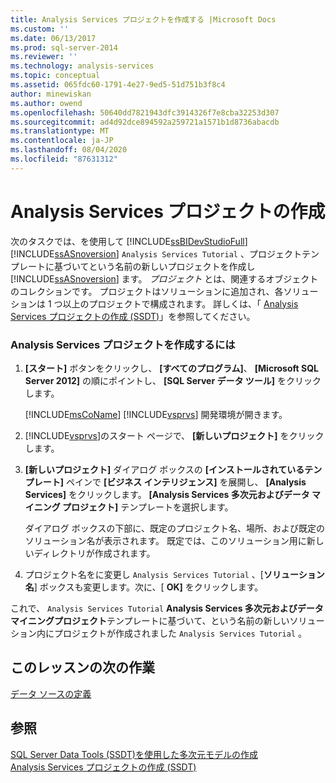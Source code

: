 ```yaml
---
title: Analysis Services プロジェクトを作成する |Microsoft Docs
ms.custom: ''
ms.date: 06/13/2017
ms.prod: sql-server-2014
ms.reviewer: ''
ms.technology: analysis-services
ms.topic: conceptual
ms.assetid: 065fdc60-1791-4e27-9ed5-51d751b3f8c4
author: minewiskan
ms.author: owend
ms.openlocfilehash: 50640dd7821943dfc3914326f7e8cba32253d307
ms.sourcegitcommit: ad4d92dce894592a259721a1571b1d8736abacdb
ms.translationtype: MT
ms.contentlocale: ja-JP
ms.lasthandoff: 08/04/2020
ms.locfileid: "87631312"
---
```

# <a name="creating-an-analysis-services-project"></a>Analysis Services プロジェクトの作成
  次のタスクでは、を使用して [!INCLUDE[ssBIDevStudioFull](../includes/ssbidevstudiofull-md.md)] [!INCLUDE[ssASnoversion](../includes/ssasnoversion-md.md)] `Analysis Services Tutorial` 、プロジェクトテンプレートに基づいてという名前の新しいプロジェクトを作成し [!INCLUDE[ssASnoversion](../includes/ssasnoversion-md.md)] ます。 *プロジェクト* とは、関連するオブジェクトのコレクションです。 プロジェクトはソリューションに追加され、各ソリューションは 1 つ以上のプロジェクトで構成されます。 詳しくは、「 [Analysis Services プロジェクトの作成 (SSDT)](multidimensional-models/create-an-analysis-services-project-ssdt.md)」を参照してください。  
  
### <a name="to-create-a-new-analysis-services-project"></a>Analysis Services プロジェクトを作成するには  
  
1.  **[スタート]** ボタンをクリックし、 **[すべてのプログラム]**、 **[Microsoft SQL Server 2012]** の順にポイントし、 **[SQL Server データ ツール]** をクリックします。  
  
     [!INCLUDE[msCoName](../includes/msconame-md.md)] [!INCLUDE[vsprvs](../includes/vsprvs-md.md)] 開発環境が開きます。  
  
2.  [!INCLUDE[vsprvs](../includes/vsprvs-md.md)]のスタート ページで、 **[新しいプロジェクト]** をクリックします。  
  
3.  **[新しいプロジェクト]** ダイアログ ボックスの **[インストールされているテンプレート]** ペインで **[ビジネス インテリジェンス]** を展開し、 **[Analysis Services]** をクリックします。 **[Analysis Services 多次元およびデータ マイニング プロジェクト]** テンプレートを選択します。  
  
     ダイアログ ボックスの下部に、既定のプロジェクト名、場所、および既定のソリューション名が表示されます。 既定では、このソリューション用に新しいディレクトリが作成されます。  
  
4.  プロジェクト名をに変更し `Analysis Services Tutorial` 、[**ソリューション名**] ボックスも変更します。次に、[ **OK]** をクリックします。  
  
 これで、 `Analysis Services Tutorial` **Analysis Services 多次元およびデータマイニングプロジェクト**テンプレートに基づいて、という名前の新しいソリューション内にプロジェクトが作成されました `Analysis Services Tutorial` 。  
  
## <a name="next-task-in-lesson"></a>このレッスンの次の作業  
 [データ ソースの定義](lesson-1-2-defining-a-data-source.md)  
  
## <a name="see-also"></a>参照  
 [SQL Server Data Tools &#40;SSDT&#41;を使用した多次元モデルの作成](multidimensional-models/creating-multidimensional-models-using-sql-server-data-tools-ssdt.md)   
 [Analysis Services プロジェクトの作成 (SSDT)](multidimensional-models/create-an-analysis-services-project-ssdt.md)  
  
  
